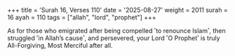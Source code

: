 +++
title = 'Surah 16, Verses 110'
date = '2025-08-27'
weight = 2011
surah = 16
ayah = 110
tags = ["allah", "lord", "prophet"]
+++

As for those who emigrated after being compelled ˹to renounce Islam˺, then struggled ˹in Allah’s cause˺, and persevered, your Lord ˹O Prophet˺ is truly All-Forgiving, Most Merciful after all.